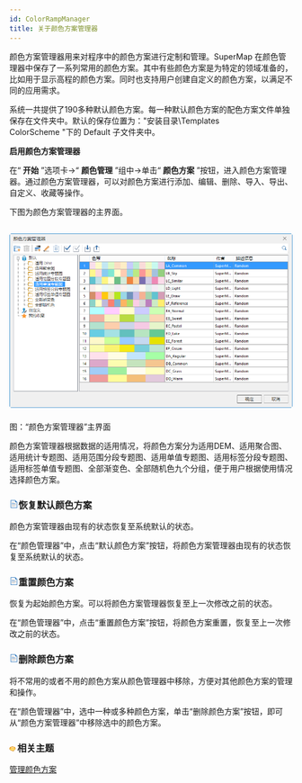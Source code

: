 ```yaml
---
id: ColorRampManager
title: 关于颜色方案管理器
---
```

颜色方案管理器用来对程序中的颜色方案进行定制和管理。SuperMap
在颜色管理器中保存了一系列常用的颜色方案。其中有些颜色方案是为特定的领域准备的，比如用于显示高程的颜色方案。同时也支持用户创建自定义的颜色方案，以满足不同的应用需求。

系统一共提供了190多种默认颜色方案。每一种默认颜色方案的配色方案文件单独保存在文件夹中。默认的保存位置为："安装目录\Templates\
ColorScheme \"下的 Default 子文件夹中。

**启用颜色方案管理器**

在“ **开始** ”选项卡->“ **颜色管理** ”组中->单击“ **颜色方案**
”按钮，进入颜色方案管理器。通过颜色方案管理器，可以对颜色方案进行添加、编辑、删除、导入、导出、自定义、收藏等操作。

下图为颜色方案管理器的主界面。

![](img/ColorRampManager.png)  
---  
图：“颜色方案管理器”主界面  
  
颜色方案管理器根据数据的适用情况，将颜色方案分为适用DEM、适用聚合图、适用统计专题图、适用范围分段专题图、适用单值专题图、适用标签分段专题图、适用标签单值专题图、全部渐变色、全部随机色九个分组，便于用户根据使用情况选择颜色方案。

### ![](../../img/read.gif)恢复默认颜色方案

颜色方案管理器由现有的状态恢复至系统默认的状态。

在“颜色管理器”中，点击“默认颜色方案”按钮，将颜色方案管理器由现有的状态恢复至系统默认的状态。

### ![](../../img/read.gif)重置颜色方案

恢复为起始颜色方案。可以将颜色方案管理器恢复至上一次修改之前的状态。

在“颜色管理器”中，点击“重置颜色方案”按钮，将颜色方案重置，恢复至上一次修改之前的状态。

### ![](../../img/read.gif)删除颜色方案

将不常用的或者不用的颜色方案从颜色管理器中移除，方便对其他颜色方案的管理和操作。

在“颜色管理器”中，选中一种或多种颜色方案，单击“删除颜色方案”按钮，即可从“颜色方案管理器”中移除选中的颜色方案。

### ![](../../img/seealso.png)相关主题

 [管理颜色方案](ManageColorRamp)